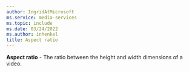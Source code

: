 ```yaml
---
author: IngridAtMicrosoft
ms.service: media-services
ms.topic: include
ms.date: 03/24/2022
ms.author: inhenkel
title: Aspect ratio
---
```


**Aspect ratio** - The ratio between the height and width dimensions of a video.
